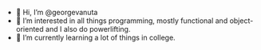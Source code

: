 - 👋 Hi, I’m @georgevanuta
- 👀 I’m interested in all things programming, mostly functional and object-oriented  and I also do powerlifting.
- 🌱 I’m currently learning a lot of things in college.

<!---
georgevanuta/georgevanuta is a ✨ special ✨ repository because its `README.md` (this file) appears on your GitHub profile.
You can click the Preview link to take a look at your changes.
--->
